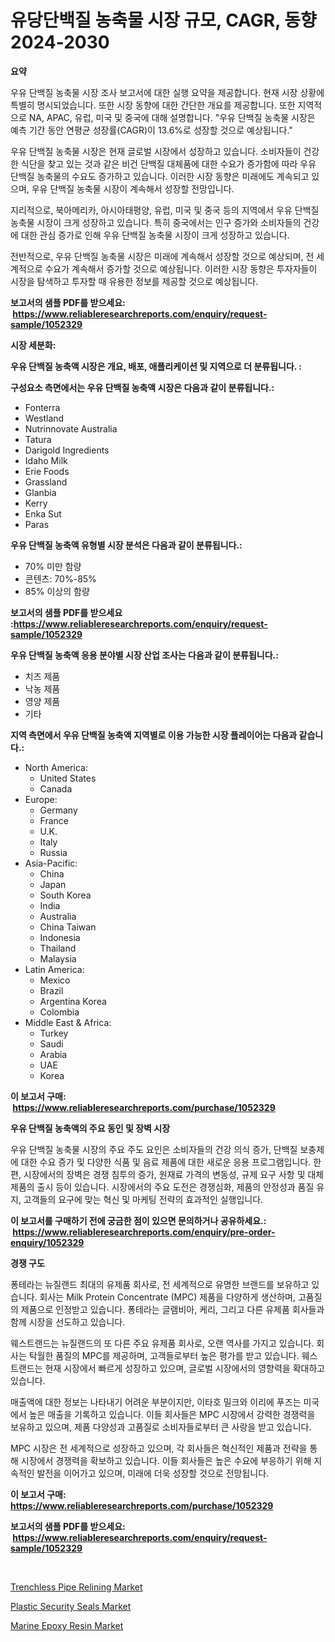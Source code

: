 <p><h1>유당단백질 농축물 시장 규모, CAGR, 동향 2024-2030</h1></p><p><strong>요약</strong></p>
<p><p>우유 단백질 농축물 시장 조사 보고서에 대한 실행 요약을 제공합니다. 현재 시장 상황에 특별히 명시되었습니다. 또한 시장 동향에 대한 간단한 개요를 제공합니다. 또한 지역적으로 NA, APAC, 유럽, 미국 및 중국에 대해 설명합니다. "우유 단백질 농축물 시장은 예측 기간 동안 연평균 성장률(CAGR)이 13.6%로 성장할 것으로 예상됩니다."</p><p>우유 단백질 농축물 시장은 현재 글로벌 시장에서 성장하고 있습니다. 소비자들이 건강한 식단을 찾고 있는 것과 같은 비건 단백질 대체품에 대한 수요가 증가함에 따라 우유 단백질 농축물의 수요도 증가하고 있습니다. 이러한 시장 동향은 미래에도 계속되고 있으며, 우유 단백질 농축물 시장이 계속해서 성장할 전망입니다.</p><p>지리적으로, 북아메리카, 아시아태평양, 유럽, 미국 및 중국 등의 지역에서 우유 단백질 농축물 시장이 크게 성장하고 있습니다. 특히 중국에서는 인구 증가와 소비자들의 건강에 대한 관심 증가로 인해 우유 단백질 농축물 시장이 크게 성장하고 있습니다.</p><p>전반적으로, 우유 단백질 농축물 시장은 미래에 계속해서 성장할 것으로 예상되며, 전 세계적으로 수요가 계속해서 증가할 것으로 예상됩니다. 이러한 시장 동향은 투자자들이 시장을 탐색하고 투자할 때 유용한 정보를 제공할 것으로 예상됩니다.</p></p>
<p><strong>보고서의 샘플 PDF를 받으세요: &nbsp;<a href="https://www.reliableresearchreports.com/enquiry/request-sample/1052329">https://www.reliableresearchreports.com/enquiry/request-sample/1052329</a></strong></p>
<p><strong>시장 세분화:</strong></p>
<p><strong> 우유 단백질 농축액 시장은 개요, 배포, 애플리케이션 및 지역으로 더 분류됩니다. :</strong></p>
<p><strong>구성요소 측면에서는 우유 단백질 농축액 시장은 다음과 같이 분류됩니다.:</strong></p>
<p><ul><li>Fonterra</li><li>Westland</li><li>Nutrinnovate Australia</li><li>Tatura</li><li>Darigold Ingredients</li><li>Idaho Milk</li><li>Erie Foods</li><li>Grassland</li><li>Glanbia</li><li>Kerry</li><li>Enka Sut</li><li>Paras</li></ul></p>
<p><strong> 우유 단백질 농축액 유형별 시장 분석은 다음과 같이 분류됩니다.:</strong></p>
<p><ul><li>70% 미만 함량</li><li>콘텐츠: 70%-85%</li><li>85% 이상의 함량</li></ul></p>
<p><strong>보고서의 샘플 PDF를 받으세요 :<a href="https://www.reliableresearchreports.com/enquiry/request-sample/1052329">https://www.reliableresearchreports.com/enquiry/request-sample/1052329</a></strong></p>
<p><strong> 우유 단백질 농축액 응용 분야별 시장 산업 조사는 다음과 같이 분류됩니다.:</strong></p>
<p><ul><li>치즈 제품</li><li>낙농 제품</li><li>영양 제품</li><li>기타</li></ul></p>
<p><strong>지역 측면에서 우유 단백질 농축액 지역별로 이용 가능한 시장 플레이어는 다음과 같습니다.:</strong></p>
<p><ul>
    <li>
        North America:
        <ul>
            <li>United States</li>
            <li>Canada</li>
        </ul>
    </li>
    <li>
        Europe:
        <ul>
            <li>Germany</li>
            <li>France</li>
            <li>U.K.</li>
            <li>Italy</li>
            <li>Russia</li>
        </ul>
    </li>
    <li>
        Asia-Pacific:
        <ul>
            <li>China</li>
            <li>Japan</li>
            <li>South Korea</li>
            <li>India</li>
            <li>Australia</li>
            <li>China Taiwan</li>
            <li>Indonesia</li>
            <li>Thailand</li>
            <li>Malaysia</li>
        </ul>
    </li>
    <li>
        Latin America:
        <ul>
            <li>Mexico</li>
            <li>Brazil</li>
            <li>Argentina Korea</li>
            <li>Colombia</li>
        </ul>
    </li>
    <li>
        Middle East & Africa:
        <ul>
            <li>Turkey</li>
            <li>Saudi</li>
            <li>Arabia</li>
            <li>UAE</li>
            <li>Korea</li>
        </ul>
    </li>
    </ul></p>
<p><strong>이 보고서 구매: &nbsp;<a href="https://www.reliableresearchreports.com/purchase/1052329">https://www.reliableresearchreports.com/purchase/1052329</a></strong></p>
<p><strong>우유 단백질 농축액의 주요 동인 및 장벽 시장</strong></p>
<p><p>우유 단백질 농축물 시장의 주요 주도 요인은 소비자들의 건강 의식 증가, 단백질 보충제에 대한 수요 증가 및 다양한 식품 및 음료 제품에 대한 새로운 응용 프로그램입니다. 한편, 시장에서의 장벽은 경쟁 침투의 증가, 원재료 가격의 변동성, 규제 요구 사항 및 대체 제품의 출시 등이 있습니다. 시장에서의 주요 도전은 경쟁심화, 제품의 안정성과 품질 유지, 고객들의 요구에 맞는 혁신 및 마케팅 전략의 효과적인 실행입니다.</p></p>
<p><strong>이 보고서를 구매하기 전에 궁금한 점이 있으면 문의하거나 공유하세요.: &nbsp;<a href="https://www.reliableresearchreports.com/enquiry/pre-order-enquiry/1052329">https://www.reliableresearchreports.com/enquiry/pre-order-enquiry/1052329</a></strong></p>
<p><strong>경쟁 구도</strong></p>
<p><p>퐁테라는 뉴질랜드 최대의 유제품 회사로, 전 세계적으로 유명한 브랜드를 보유하고 있습니다. 회사는 Milk Protein Concentrate (MPC) 제품을 다양하게 생산하며, 고품질의 제품으로 인정받고 있습니다. 퐁테라는 글램비아, 케리, 그리고 다른 유제품 회사들과 함께 시장을 선도하고 있습니다.</p><p>웨스트랜드는 뉴질랜드의 또 다른 주요 유제품 회사로, 오랜 역사를 가지고 있습니다. 회사는 탁월한 품질의 MPC를 제공하며, 고객들로부터 높은 평가를 받고 있습니다. 웨스트랜드는 현재 시장에서 빠르게 성장하고 있으며, 글로벌 시장에서의 영향력을 확대하고 있습니다.</p><p>매출액에 대한 정보는 나타내기 어려운 부분이지만, 이타호 밀크와 이리에 푸즈는 미국에서 높은 매출을 기록하고 있습니다. 이들 회사들은 MPC 시장에서 강력한 경쟁력을 보유하고 있으며, 제품 다양성과 고품질로 소비자들로부터 큰 사랑을 받고 있습니다.</p><p>MPC 시장은 전 세계적으로 성장하고 있으며, 각 회사들은 혁신적인 제품과 전략을 통해 시장에서 경쟁력을 확보하고 있습니다. 이들 회사들은 높은 수요에 부응하기 위해 지속적인 발전을 이어가고 있으며, 미래에 더욱 성장할 것으로 전망됩니다.</p></p>
<p><strong>이 보고서 구매: &nbsp; <a href="https://www.reliableresearchreports.com/purchase/1052329">https://www.reliableresearchreports.com/purchase/1052329</a></strong></p>
<p><strong>보고서의 샘플 PDF를 받으세요: &nbsp;<a href="https://www.reliableresearchreports.com/enquiry/request-sample/1052329">https://www.reliableresearchreports.com/enquiry/request-sample/1052329</a></strong><strong></strong></p>
<p>&nbsp;</p>
<p><p><a href="https://github.com/peachesmcdowel1/Market-Research-Report-List-1/blob/main/trenchless-pipe-relining-market.md">Trenchless Pipe Relining Market</a></p><p><a href="https://github.com/redneck06/Market-Research-Report-List-2/blob/main/plastic-security-seals-market.md">Plastic Security Seals Market</a></p><p><a href="https://github.com/nicoletavirag/Market-Research-Report-List-2/blob/main/marine-epoxy-resin-market.md">Marine Epoxy Resin Market</a></p></p>
